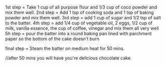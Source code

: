 1st step = Take 1 cup of all purpose flour and 1/3 cup of coco powder and mix them well.
2nd step = Add 1 tsp of cooking soda and 1 tsp of baking powder and mix them well.
3rd step = add 1 cup of sugar and 1/2 tsp of salt to the batter.
4th step = add 1/4 cup of vegetable oil, 2 eggs, 1/2 cup of milk, vanilla essence, the cup of coffee, vinegar
           and mix them all very well
5h step = pour the batter into a round baking pan lined with parchment paper so the bottom of the cake     doesn't  burn 

final step = Steam the batter on medium heat for 50 mins.

   //after 50 mins you will have you're delicious chocolate cake.
           